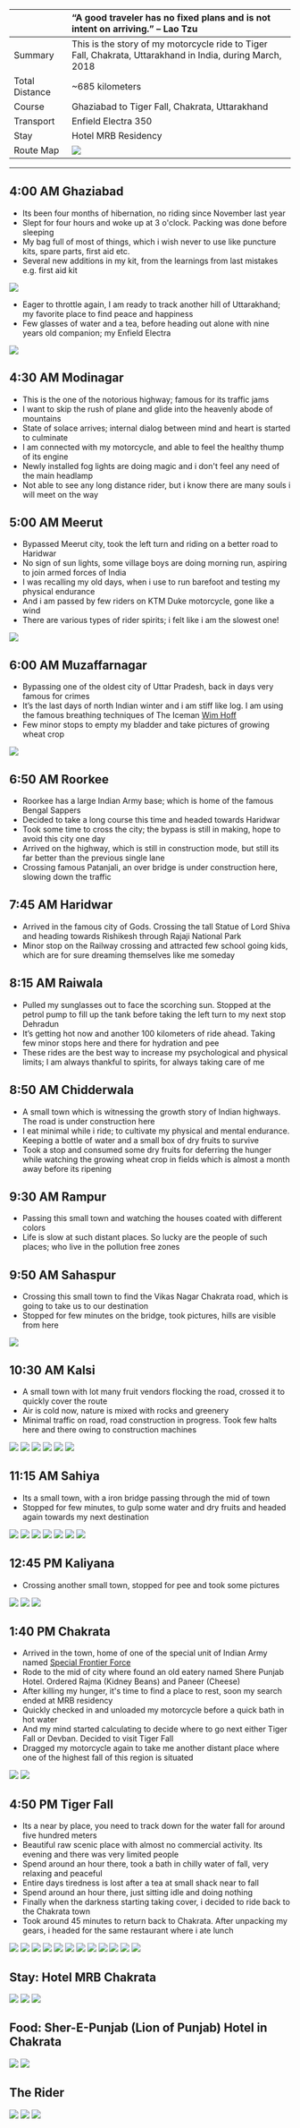 | | “A good traveler has no fixed plans and is not intent on arriving.” – Lao Tzu |
| :--- | :--- |
| Summary | This is the story of my motorcycle ride to Tiger Fall, Chakrata, Uttarakhand in India, during March, 2018 |
| Total Distance | ~685 kilometers |
| Course | Ghaziabad to Tiger Fall, Chakrata, Uttarakhand |
| Transport | Enfield Electra 350 |
| Stay | Hotel MRB Residency |
| Route Map |![](https://github.com/inbravo/travel/blob/master/march-2018/images/c/route-map.jpg)|

---

##  4:00 AM Ghaziabad
*	Its been four months of hibernation, no riding since November last year
*	Slept for four hours and woke up at 3 o'clock. Packing was done before sleeping
*	My bag full of most of things, which i wish never to use like puncture kits, spare parts, first aid etc.
*	Several new additions in my kit, from the learnings from last mistakes e.g. first aid kit

![](https://github.com/inbravo/travel/blob/master/march-2018/images/c/prep.jpg)

*	Eager to throttle again, I am ready to track another hill of Uttarakhand; my favorite place to find peace and happiness
*	Few glasses of water and a tea, before heading out alone with nine years old companion; my Enfield Electra

![](https://github.com/inbravo/travel/blob/master/march-2018/images/c/start.jpg)

##  4:30 AM Modinagar
*	This is the one of the notorious highway; famous for its traffic jams
*	I want to skip the rush of plane and glide into the heavenly abode of mountains
*	State of solace arrives; internal dialog between mind and heart is started to culminate
*	I am connected with my motorcycle, and able to feel the healthy thump of its engine
*	Newly installed fog lights are doing magic and i don't feel any need of the main headlamp
*	Not able to see any long distance rider, but i know there are many souls i will meet on the way

##  5:00 AM Meerut
*	Bypassed Meerut city, took the left turn and riding on a better road to Haridwar
*	No sign of sun lights, some village boys are doing morning run, aspiring to join armed forces of India
*	I was recalling my old days, when i use to run barefoot and testing my physical endurance
*	And i am passed by few riders on KTM Duke motorcycle, gone like a wind
*	There are various types of rider spirits; i felt like i am the slowest one!

![](https://github.com/inbravo/travel/blob/master/march-2018/images/c/mzfrngr.jpg)

##  6:00 AM Muzaffarnagar
*	Bypassing one of the oldest city of Uttar Pradesh, back in days very famous for crimes
*	It’s the last days of north Indian winter and i am stiff like log. I am using the famous breathing techniques of The Iceman [Wim Hoff](https://en.wikipedia.org/wiki/Wim_Hof) 
*	Few minor stops to empty my bladder and take pictures of growing wheat crop

![](https://github.com/inbravo/travel/blob/master/march-2018/images/c/IMG_20180310_073031.jpg)

##  6:50 AM Roorkee
*	Roorkee has a large Indian Army base; which is home of the famous Bengal Sappers
*	Decided to take a long course this time and headed towards Haridwar
*	Took some time to cross the city; the bypass is still in making, hope to avoid this city one day
*	Arrived on the highway, which is still in construction mode, but still its far better than the previous single lane
*	Crossing famous Patanjali, an over bridge is under construction here, slowing down the traffic 

##  7:45 AM Haridwar
*	Arrived in the famous city of Gods. Crossing the tall Statue of Lord Shiva and heading towards Rishikesh through Rajaji National Park
*	Minor stop on the Railway crossing and attracted few school going kids, which are for sure dreaming themselves like me someday

##  8:15 AM Raiwala
*	Pulled my sunglasses out to face the scorching sun. Stopped at the petrol pump to fill up the tank before taking the left turn to my next stop Dehradun
*	It’s getting hot now and another 100 kilometers of ride ahead. Taking few minor stops here and there for hydration and pee
*	These rides are the best way to increase my psychological and physical limits; I am always thankful to spirits, for always taking care of me

##  8:50 AM Chidderwala
*	A small town which is witnessing the growth story of Indian highways. The road is under construction here
*	I eat minimal while i ride; to cultivate my physical and mental endurance. Keeping a bottle of water and a small box of dry fruits to survive
*	Took a stop and consumed some dry fruits for deferring the hunger while watching the growing wheat crop in fields which is almost a month away before its ripening

##  9:30 AM Rampur
*	Passing this small town and watching the houses coated with different colors
*	Life is slow at such distant places. So lucky are the people of such places; who live in the pollution free zones

##  9:50 AM Sahaspur
*	Crossing this small town to find the Vikas Nagar Chakrata road, which is going to take us to our destination
*	Stopped for few minutes on the bridge, took pictures, hills are visible from here

![](https://github.com/inbravo/travel/blob/master/march-2018/images/c/IMG_20180311_130836.jpg)

##  10:30 AM Kalsi
*	A small town with lot many fruit vendors flocking the road, crossed it to quickly cover the route
*	Air is cold now, nature is mixed with rocks and greenery 
*	Minimal traffic on road, road construction in progress. Took few halts here and there owing to construction machines

![](https://github.com/inbravo/travel/blob/master/march-2018/images/c/IMG_20180310_113130.jpg)
![](https://github.com/inbravo/travel/blob/master/march-2018/images/c/IMG_20180310_115053.jpg)
![](https://github.com/inbravo/travel/blob/master/march-2018/images/c/IMG_20180310_122136.jpg)
![](https://github.com/inbravo/travel/blob/master/march-2018/images/c/IMG_20180310_122158.jpg)
![](https://github.com/inbravo/travel/blob/master/march-2018/images/c/IMG_20180310_122217.jpg)
![](https://github.com/inbravo/travel/blob/master/march-2018/images/c/IMG_20180310_123251.jpg)

##  11:15 AM Sahiya
*	Its a small town, with a iron bridge passing through the mid of town
*	Stopped for few minutes, to gulp some water and dry fruits and headed again towards my next destination

![](https://github.com/inbravo/travel/blob/master/march-2018/images/c/IMG_20180311_121800.jpg)
![](https://github.com/inbravo/travel/blob/master/march-2018/images/c/IMG_20180311_122002.jpg)
![](https://github.com/inbravo/travel/blob/master/march-2018/images/c/IMG_20180311_122032.jpg)
![](https://github.com/inbravo/travel/blob/master/march-2018/images/c/IMG_20180310_123514.jpg)
![](https://github.com/inbravo/travel/blob/master/march-2018/images/c/IMG_20180310_123730.jpg)
![](https://github.com/inbravo/travel/blob/master/march-2018/images/c/IMG_20180310_123736.jpg)
![](https://github.com/inbravo/travel/blob/master/march-2018/images/c/IMG_20180310_123739.jpg)

##  12:45 PM Kaliyana
*	Crossing another small town, stopped for pee and took some pictures

![](https://github.com/inbravo/travel/blob/master/march-2018/images/c/IMG_20180310_124842.jpg)
![](https://github.com/inbravo/travel/blob/master/march-2018/images/c/IMG_20180310_124846.jpg)
![](https://github.com/inbravo/travel/blob/master/march-2018/images/c/IMG_20180310_124929.jpg)

##  1:40 PM Chakrata
*	Arrived in the town, home of one of the special unit of Indian Army named [Special Frontier Force](https://en.wikipedia.org/wiki/Special_Frontier_Force)
*	Rode to the mid of city where found an old eatery named Shere Punjab Hotel. Ordered Rajma (Kidney Beans) and Paneer (Cheese) 
*	After killing my hunger, it's time to find a place to rest, soon my search ended at MRB residency 
*	Quickly checked in and unloaded my motorcycle before a quick bath in hot water
*	And my mind started calculating to decide where to go next either Tiger Fall or Devban. Decided to visit Tiger Fall
*	Dragged my motorcycle again to take me another distant place where one of the highest fall of this region is situated

![](https://github.com/inbravo/travel/blob/master/march-2018/images/c/IMG_20180310_132212.jpg)
![](https://github.com/inbravo/travel/blob/master/march-2018/images/c/IMG_20180310_132256.jpg)

##  4:50 PM Tiger Fall
*	Its a near by place, you need to track down for the water fall for around five hundred meters 
*	Beautiful raw scenic place with almost no commercial activity. Its evening and there was very limited people
*	Spend around an hour there, took a bath in chilly water of fall, very relaxing and peaceful
*	Entire days tiredness is lost after a tea at small shack near to fall
*	Spend around an hour there, just sitting idle and doing nothing
*	Finally when the darkness starting taking cover, i decided to ride back to the Chakrata town
*	Took around 45 minutes to return back to Chakrata. After unpacking my gears, i headed for the same restaurant where i ate lunch	

![](https://github.com/inbravo/travel/blob/master/march-2018/images/c/IMG_20180310_152939.jpg)
![](https://github.com/inbravo/travel/blob/master/march-2018/images/c/IMG_20180310_153241.jpg)
![](https://github.com/inbravo/travel/blob/master/march-2018/images/c/IMG_20180310_154103.jpg)
![](https://github.com/inbravo/travel/blob/master/march-2018/images/c/IMG_20180310_163851.jpg)
![](https://github.com/inbravo/travel/blob/master/march-2018/images/c/IMG_20180310_165423.jpg)
![](https://github.com/inbravo/travel/blob/master/march-2018/images/c/IMG_20180311_112235.jpg)
![](https://github.com/inbravo/travel/blob/master/march-2018/images/c/IMG_20180311_112257.jpg)
![](https://github.com/inbravo/travel/blob/master/march-2018/images/c/IMG_20180311_114952.jpg)
![](https://github.com/inbravo/travel/blob/master/march-2018/images/c/IMG_20180311_124804.jpg)
![](https://github.com/inbravo/travel/blob/master/march-2018/images/c/IMG_20180311_135718.jpg)
![](https://github.com/inbravo/travel/blob/master/march-2018/images/c/IMG_20180311_141537.jpg)
![](https://github.com/inbravo/travel/blob/master/march-2018/images/c/IMG_20180311_172000.jpg)

##	Stay: Hotel MRB Chakrata
![](https://github.com/inbravo/travel/blob/master/march-2018/images/c/IMG_20180311_104931.jpg)
![](https://github.com/inbravo/travel/blob/master/march-2018/images/c/IMG_20180310_185343.jpg)
![](https://github.com/inbravo/travel/blob/master/march-2018/images/c/morning.jpg)

##	Food: Sher-E-Punjab (Lion of Punjab) Hotel in Chakrata
![](https://github.com/inbravo/travel/blob/master/march-2018/images/c/IMG_20180310_140549.jpg)
![](https://github.com/inbravo/travel/blob/master/march-2018/images/c/IMG_20180310_135149.jpg)

##	The Rider 
![](https://github.com/inbravo/travel/blob/master/march-2018/images/c/face.jpg)
![](https://github.com/inbravo/travel/blob/master/march-2018/images/c/glance.jpg)
![](https://github.com/inbravo/travel/blob/master/march-2018/images/c/IMG_20180310_122539.jpg)